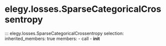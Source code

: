 # elegy.losses.SparseCategoricalCrossentropy

::: elegy.losses.SparseCategoricalCrossentropy
    selection:
        inherited_members: true
        members:
            - call
            - __init__